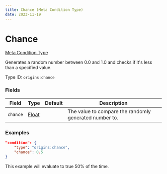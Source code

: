 ```yaml
---
title: Chance (Meta Condition Type)
date: 2023-11-19
---
```



#	Chance

[Meta Condition Type](../meta_condition_types.md)

Generates a random number between 0.0 and 1.0 and checks if it's less than a specified value.

Type ID: `origins:chance`


###	Fields

Field | Type | Default | Description
------|------|---------|------------
`chance` | [Float](../data_types/float.md) | | The value to compare the randomly generated number to.


###	Examples

```json
"condition": {
	"type": "origins:chance",
	"chance": 0.5
}
```

This example will evaluate to true 50% of the time.
